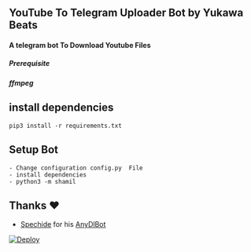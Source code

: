 ## YouTube To Telegram Uploader Bot by Yukawa Beats
#### A telegram bot To Download Youtube Files
##### Prerequisite
##### ffmpeg
  
    
## install dependencies
    pip3 install -r requirements.txt


## Setup Bot
    - Change configuration config.py  File
    - install dependencies
    - python3 -m shamil
    
## Thanks ❤️
* [Spechide](https://telegram.dog/SpEcHIDe) for his [AnyDlBot](https://github.com/SpEcHiDe/AnyDLBot)

[![Deploy](https://www.herokucdn.com/deploy/button.svg)](https://heroku.com/deploy)
